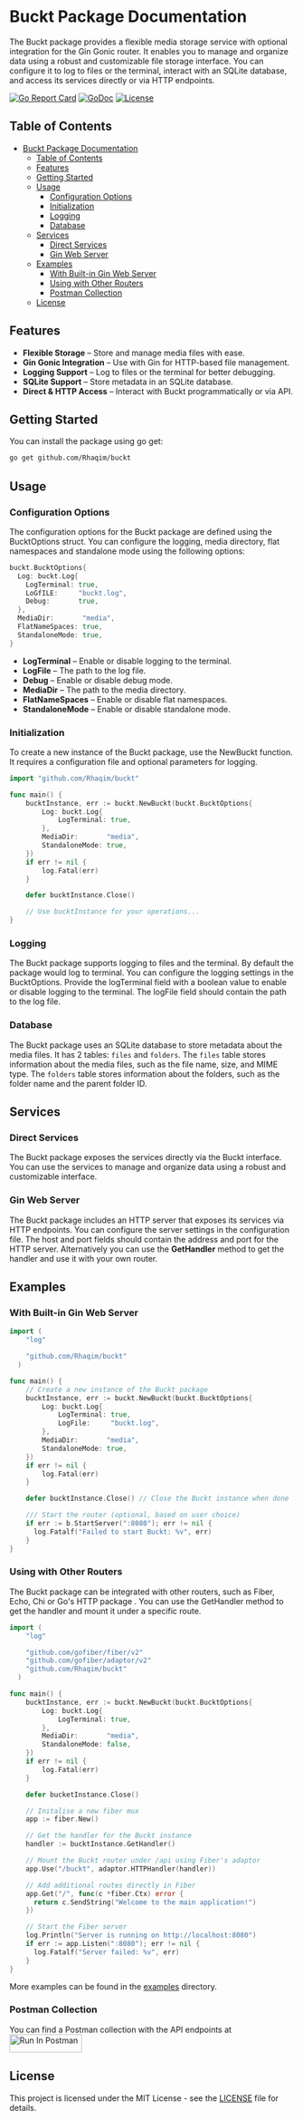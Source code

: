 # Buckt Package Documentation

The Buckt package provides a flexible media storage service with optional integration for the Gin Gonic router. It enables you to manage and organize data using a robust and customizable file storage interface. You can configure it to log to files or the terminal, interact with an SQLite database, and access its services directly or via HTTP endpoints.

[![Go Report Card](https://goreportcard.com/badge/github.com/Rhaqim/buckt)](https://goreportcard.com/report/github.com/Rhaqim/buckt)
[![GoDoc](https://godoc.org/github.com/Rhaqim/buckt?status.svg)](https://pkg.go.dev/github.com/Rhaqim/buckt)
[![License](https://img.shields.io/github/license/Rhaqim/buckt)](LICENSE)

## Table of Contents

- [Buckt Package Documentation](#buckt-package-documentation)
  - [Table of Contents](#table-of-contents)
  - [Features](#features)
  - [Getting Started](#getting-started)
  - [Usage](#usage)
    - [Configuration Options](#configuration-options)
    - [Initialization](#initialization)
    - [Logging](#logging)
    - [Database](#database)
  - [Services](#services)
    - [Direct Services](#direct-services)
    - [Gin Web Server](#gin-web-server)
  - [Examples](#examples)
    - [With Built-in Gin Web Server](#with-built-in-gin-web-server)
    - [Using with Other Routers](#using-with-other-routers)
    - [Postman Collection](#postman-collection)
  - [License](#license)
  
## Features

- **Flexible Storage** – Store and manage media files with ease.
- **Gin Gonic Integration** – Use with Gin for HTTP-based file management.
- **Logging Support** – Log to files or the terminal for better debugging.
- **SQLite Support** – Store metadata in an SQLite database.
- **Direct & HTTP Access** – Interact with Buckt programmatically or via API.

## Getting Started

You can install the package using go get:

```bash
go get github.com/Rhaqim/buckt
```

## Usage

### Configuration Options

The configuration options for the Buckt package are defined using the BucktOptions struct. You can configure the logging, media directory, flat namespaces and standalone mode using the following options:

```go
buckt.BucktOptions{
  Log: buckt.Log{
    LogTerminal: true,
    LoGfILE:     "buckt.log",
    Debug:       true,
  },
  MediaDir:       "media",
  FlatNameSpaces: true,
  StandaloneMode: true,
}
```

- **LogTerminal** – Enable or disable logging to the terminal.
- **LogFile** – The path to the log file.
- **Debug** – Enable or disable debug mode.
- **MediaDir** – The path to the media directory.
- **FlatNameSpaces** – Enable or disable flat namespaces.
- **StandaloneMode** – Enable or disable standalone mode.

### Initialization

To create a new instance of the Buckt package, use the NewBuckt function. It requires a configuration file and optional parameters for logging.

```go
import "github.com/Rhaqim/buckt"

func main() {
    bucktInstance, err := buckt.NewBuckt(buckt.BucktOptions{
        Log: buckt.Log{
            LogTerminal: true,
        },
        MediaDir:       "media",
        StandaloneMode: true,
    })
    if err != nil {
        log.Fatal(err)
    }

    defer bucktInstance.Close()

    // Use bucktInstance for your operations...
}
```

### Logging

The Buckt package supports logging to files and the terminal. By default the package would log to terminal. You can configure the logging settings in the BucktOptions. Provide the logTerminal field with a boolean value to enable or disable logging to the terminal. The logFile field should contain the path to the log file.

### Database

The Buckt package uses an SQLite database to store metadata about the media files. It has 2 tables: `files` and `folders`. The `files` table stores information about the media files, such as the file name, size, and MIME type. The `folders` table stores information about the folders, such as the folder name and the parent folder ID.

## Services

### Direct Services

The Buckt package exposes the services directly via the Buckt interface. You can use the services to manage and organize data using a robust and customizable interface.

### Gin Web Server

The Buckt package includes an HTTP server that exposes its services via HTTP endpoints. You can configure the server settings in the configuration file. The host and port fields should contain the address and port for the HTTP server. Alternatively you can use the **GetHandler** method to get the handler and use it with your own router.

## Examples

### With Built-in Gin Web Server

```go
import (
    "log"

    "github.com/Rhaqim/buckt"
  )   

func main() {
    // Create a new instance of the Buckt package
    bucktInstance, err := buckt.NewBuckt(buckt.BucktOptions{
        Log: buckt.Log{
            LogTerminal: true,
            LogFile:     "buckt.log",
        },
        MediaDir:       "media",
        StandaloneMode: true,
    })
    if err != nil {
        log.Fatal(err)
    }

    defer bucktInstance.Close() // Close the Buckt instance when done

    /// Start the router (optional, based on user choice)
    if err := b.StartServer(":8080"); err != nil {
      log.Fatalf("Failed to start Buckt: %v", err)
    }
}
```

### Using with Other Routers

The Buckt package can be integrated with other routers, such as Fiber, Echo, Chi or Go's HTTP package . You can use the GetHandler method to get the handler and mount it under a specific route.

```go
import (
    "log"

    "github.com/gofiber/fiber/v2"
    "github.com/gofiber/adaptor/v2"
    "github.com/Rhaqim/buckt"
  )

func main() {
    bucktInstance, err := buckt.NewBuckt(buckt.BucktOptions{
        Log: buckt.Log{
            LogTerminal: true,
        },
        MediaDir:       "media",
        StandaloneMode: false,
    })
    if err != nil {
        log.Fatal(err)
    }

    defer bucketInstance.Close()

    // Initalise a new fiber mux
    app := fiber.New()

    // Get the handler for the Buckt instance
    handler := bucktInstance.GetHandler()

    // Mount the Buckt router under /api using Fiber's adaptor
    app.Use("/buckt", adaptor.HTTPHandler(handler))

    // Add additional routes directly in Fiber
    app.Get("/", func(c *fiber.Ctx) error {
      return c.SendString("Welcome to the main application!")
    })

    // Start the Fiber server
    log.Println("Server is running on http://localhost:8080")
    if err := app.Listen(":8080"); err != nil {
      log.Fatalf("Server failed: %v", err)
    }
}
```

More examples can be found in the [examples](example/) directory.

### Postman Collection

You can find a Postman collection with the API endpoints at [<img src="https://run.pstmn.io/button.svg" alt="Run In Postman" style="width: 128px; height: 32px;">](https://app.getpostman.com/run-collection/17061476-00806d0d-9584-4889-ade7-f8407932dba2?action=collection%2Ffork&source=rip_markdown&collection-url=entityId%3D17061476-00806d0d-9584-4889-ade7-f8407932dba2%26entityType%3Dcollection%26workspaceId%3D28697276-d953-482a-bd39-c4695366a55a)

## License

This project is licensed under the MIT License - see the [LICENSE](LICENSE) file for details.
